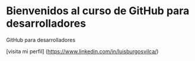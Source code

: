 # Bienvenidos al curso de GitHub para desarrolladores

GitHub para desarrolladores

[visita mi perfil] (https://www.linkedin.com/in/luisburgosvilca/)
